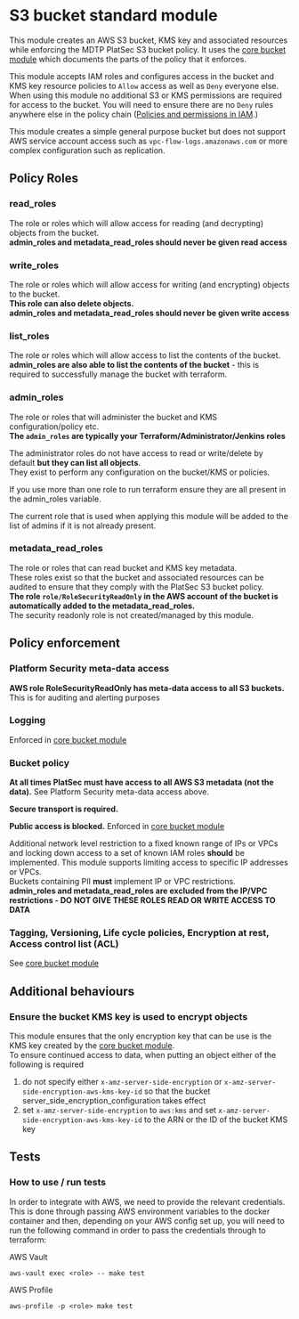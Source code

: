 # S3 bucket standard module

This module creates an AWS S3 bucket, KMS key and associated resources while enforcing the MDTP PlatSec S3 bucket
policy. It uses the [core bucket module](https://registry.terraform.io/modules/hmrc/s3-bucket-core/aws/latest) which
documents the parts of the policy that it enforces.

This module accepts IAM roles and configures access in the bucket and KMS key resource policies to `Allow` access as
well as `Deny` everyone else. When using this module no additional S3 or KMS permissions are required for access to the
bucket. You will need to ensure there are no `Deny` rules anywhere else in the policy chain
([Policies and permissions in IAM](https://docs.aws.amazon.com/IAM/latest/UserGuide/access_policies.html).)

This module creates a simple general purpose bucket but does not support AWS service account access such as
`vpc-flow-logs.amazonaws.com` or more complex configuration such as replication.

## Policy Roles

### read_roles

The role or roles which will allow access for reading (and decrypting) objects from the bucket.  
**admin_roles and metadata_read_roles should __never__ be given read access**

### write_roles

The role or roles which will allow access for writing (and encrypting) objects to the bucket.   
**This role can also delete objects.**  
**admin_roles and metadata_read_roles should __never__ be given write access**

### list_roles

The role or roles which will allow access to list the contents of the bucket.  
**admin_roles are also able to list the contents of the bucket** - this is required to successfully manage the bucket with
terraform.

### admin_roles

The role or roles that will administer the bucket and KMS configuration/policy etc.  
__The `admin_roles` are typically your Terraform/Administrator/Jenkins roles__

The administrator roles do not have access to read or write/delete by default **but they can list all objects**.  
They exist to perform any configuration on the bucket/KMS or policies.

If you use more than one role to run terraform ensure they are all present in the admin_roles variable.

The current role that is used when applying this module will be added to the list of admins if it is not already
present.

### metadata_read_roles

The role or roles that can read bucket and KMS key metadata.  
These roles exist so that the bucket and associated resources can be audited to ensure that they comply with the PlatSec
S3 bucket policy.  
**The role `role/RoleSecurityReadOnly` in the AWS account of the bucket is automatically added to the
metadata_read_roles.**  
The security readonly role is not created/managed by this module.

## Policy enforcement

### Platform Security meta-data access

**AWS role RoleSecurityReadOnly has meta-data access to all S3 buckets.** This is for auditing and alerting purposes

### Logging

Enforced in [core bucket module](https://registry.terraform.io/modules/hmrc/s3-bucket-core/aws/latest)

### Bucket policy

**At all times PlatSec must have access to all AWS S3 metadata (not the data).** See Platform Security meta-data access
above.

**Secure transport is required.**

**Public access is blocked.**
Enforced in [core bucket module](https://registry.terraform.io/modules/hmrc/s3-bucket-core/aws/latest)

Additional network level restriction to a fixed known range of IPs or VPCs and locking down access to a set of known IAM
roles **should** be implemented. This module supports limiting access to specific IP addresses or VPCs.  
Buckets containing PII **must** implement IP or VPC restrictions.  
**admin_roles and metadata_read_roles are excluded from the IP/VPC restrictions - DO NOT GIVE THESE ROLES READ OR WRITE
ACCESS TO DATA** 

### Tagging, Versioning, Life cycle policies, Encryption at rest, Access control list (ACL)

See [core bucket module](https://registry.terraform.io/modules/hmrc/s3-bucket-core/aws/latest)

## Additional behaviours

### Ensure the bucket KMS key is used to encrypt objects

This module ensures that the only encryption key that can be use is the KMS key created by the
[core bucket module](https://registry.terraform.io/modules/hmrc/s3-bucket-core/aws/latest).  
To ensure continued access to data, when putting an object either of the following is required
1. do not specify either `x-amz-server-side-encryption` or `x-amz-server-side-encryption-aws-kms-key-id` so that the 
bucket server_side_encryption_configuration takes effect
2. set `x-amz-server-side-encryption` to `aws:kms` and set `x-amz-server-side-encryption-aws-kms-key-id` to the ARN or
the ID of the bucket KMS key

## Tests

### How to use / run tests
In order to integrate with AWS, we need to provide the relevant credentials.
This is done through passing AWS environment variables to the docker container and then, depending on your AWS config set up,
you will need to run the following command in order to pass the credentials through to terraform:

AWS Vault

```aws-vault exec <role> -- make test ```

AWS Profile

``` aws-profile -p <role> make test ```
